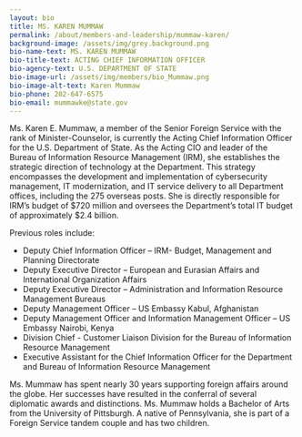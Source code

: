 ```yaml
---
layout: bio
title: MS. KAREN MUMMAW
permalink: /about/members-and-leadership/mummaw-karen/
background-image: /assets/img/grey.background.png
bio-name-text: MS. KAREN MUMMAW
bio-title-text: ACTING CHIEF INFORMATION OFFICER
bio-agency-text: U.S. DEPARTMENT OF STATE
bio-image-url: /assets/img/members/bio_Mummaw.png
bio-image-alt-text: Karen Mummaw
bio-phone: 202-647-6575
bio-email: mummawke@state.gov
---
```

Ms. Karen E. Mummaw, a member of the Senior Foreign Service with the rank of Minister-Counselor, is currently the Acting Chief Information Officer for the U.S. Department of State.  As the Acting CIO and leader of the Bureau of Information Resource Management (IRM), she establishes the strategic direction of technology at the Department.  This strategy encompasses the development and implementation of cybersecurity management, IT modernization, and IT service delivery to all Department offices, including the 275 overseas posts.  She is directly responsible for IRM’s budget of $720 million and oversees the Department’s total IT budget of approximately $2.4 billion.

Previous roles include:
* Deputy Chief Information Officer – IRM- Budget, Management and Planning Directorate
* Deputy Executive Director – European and Eurasian Affairs and International Organization Affairs
* Deputy Executive Director – Administration and Information Resource Management Bureaus
* Deputy Management Officer – US Embassy Kabul, Afghanistan
* Deputy Management Officer and Information Management Officer – US Embassy Nairobi, Kenya
* Division Chief - Customer Liaison Division for the Bureau of Information Resource Management
* Executive Assistant for the Chief Information Officer for the Department and Bureau of Information Resource Management

Ms. Mummaw has spent nearly 30 years supporting foreign affairs around the globe.  Her successes have resulted in the conferral of several diplomatic awards and distinctions.  Ms. Mummaw holds a Bachelor of Arts from the University of Pittsburgh.  A native of Pennsylvania, she is part of a Foreign Service tandem couple and has two children.
